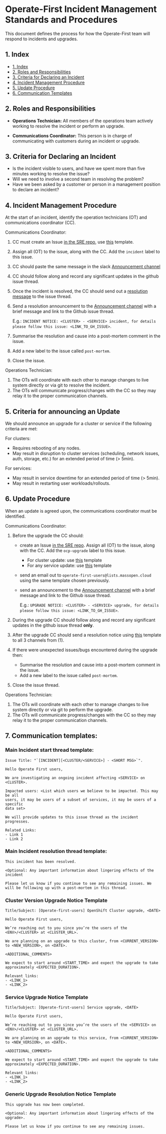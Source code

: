 # Operate-First Incident Management Standards and Procedures

This document defines the process for how the Operate-First team will respond to incidents and upgrades.

## 1. Index

- [1. Index][9]
- [2. Roles and Responsibilities][10]
- [3. Criteria for Declaring an Incident][11]
- [4. Incident Management Procedure][12]
- [5. Update Procedure][13]
- [6. Communication Templates][14]

## 2. Roles and Responsibilities

- **Operations Technician:** All members of the operations team actively working to resolve the incident or perform an upgrade.

- **Communications Coordinator:** This person is in charge of communicating with customers during an incident or upgrade.

## 3. Criteria for Declaring an Incident

- Is the incident visible to users, and have we spent more than five minutes working to resolve the issue?
- Will we need to involve a second team in resolving the problem?
- Have we been asked by a customer or person in a management position to declare an incident?

## 4. Incident Management Procedure
At the start of an incident, identify the operation technicians (OT) and communications coordinator (CC).

Communications Coordinator:

1. CC must create an Issue [in the SRE repo][1], use [this][3] template.
2. Assign all (OT) to the issue, along with the CC. Add the `incident` label to this issue.
3. CC should paste the same message in the slack [Announcement channel][4]
4. CC should follow along and record any significant updates in the github issue thread.
5. Once the incident is resolved, the CC should send out a [resolution message][5] to the issue thread.
6. Send a resolution announcement to the [Announcement channel][4] with a brief message and link to the Github issue thread.

   E.g.: `INCIDENT NOTICE: <CLUSTER> - <SERVICE> incident, for details please follow this issue: <LINK_TO_GH_ISSUE>`.
7. Summarise the resolution and cause into a post-mortem comment in the issue.
8. Add a new label to the issue called `post-mortem`.
9. Close the issue.

Operations Technician:

1. The OTs will coordinate with each other to manage changes to live system directly or via git to resolve the incident.
2. The OTs will communicate progress/changes with the CC so they may relay it to the proper communication channels.

## 5. Criteria for announcing an Update

We should announce an upgrade for a cluster or service if the following criteria are met:

For clusters:
- Requires rebooting of any nodes.
- May result in disruption to cluster services (scheduling, network issues, auth, storage, etc.) for an extended period of time (> 5min).

For services:
- May result in service downtime for an extended period of time (> 5min).
- May result in restarting user workloads/rollouts.

## 6. Update Procedure
When an update is agreed upon, the communications coordinator must be identified.

Communications Coordinator:
1. Before the upgrade the CC should:
    - create an Issue [in the SRE repo][1]. Assign all (OT) to the issue, along with the CC. Add the `ocp-upgrade` label to this issue.
        - For cluster update: use [this][6] template
        - For any service update: use [this][7] template
    - send an email out to `operate-first-users@lists.massopen.cloud` using the same template chosen previously.
    - send an announcement to the [Announcement channel][4] with a brief message and link to the Github issue thread.

      E.g.: `UPGRADE NOTICE: <CLUSTER> - <SERVICE> upgrade, for details please follow this issue: <LINK_TO_GH_ISSUE>`.

3. During the upgrade CC should follow along and record any significant updates in the github issue thread **only**.
4. After the upgrade CC should send a resolution notice using [this][8] template to all 3 channels from (1).
5. If there were unexpected issues/bugs encountered during the upgrade then:
    - Summarise the resolution and cause into a post-mortem comment in the issue.
    - Add a new label to the issue called `post-mortem`.
6. Close the issue thread.

Operations Technician:

1. The OTs will coordinate with each other to manage changes to live system directly or via git to perform the upgrade.
2. The OTs will communicate progress/changes with the CC so they may relay it to the proper communication channels.

## 7. Communication templates:

### Main Incident start thread template:
```text
Issue Title: "`[INCIDENT][<CLUSTER/<SERVICE>] - <SHORT MSG>`".

Hello Operate First users,

We are investigating an ongoing incident affecting <SERVICE> on <CLUSTER>.

Impacted users: <List which users we believe to be impacted. This may be all
users, it may be users of a subset of services, it may be users of a specific
data set>

We will provide updates to this issue thread as the incident progresses.

Related Links:
- Link 1
- Link 2
```

### Main Incident resolution thread template:
```text
This incident has been resolved.

<Optional: Any important information about lingering effects of the incident

Please let us know if you continue to see any remaining issues. We will be following up with a post-mortem in this thread.
```

### Cluster Version Upgrade Notice Template
```text
Title/Subject: [Operate-first-users] OpenShift Cluster upgrade, <DATE>

Hello Operate First users,

We’re reaching out to you since you’re the users of the <ENV>/<CLUSTER> at <CLUSTER_URL>.

We are planning on an upgrade to this cluster, from <CURRENT_VERSION> to <NEW_VERSION>, on <DATE>.

<ADDITIONAL_COMMENTS>

We expect to start around <START_TIME> and expect the upgrade to take approximately <EXPECTED_DURATION>.

Relevant links:
- <LINK_1>
- <LINK_2>
```

### Service Upgrade Notice Template
```text
Title/Subject: [Operate-first-users] Service upgrade, <DATE>

Hello Operate First users,

We’re reaching out to you since you’re the users of the <SERVICE> on <ENV>/<CLUSTER> at <CLUSTER_URL>.

We are planning on an upgrade to this service, from <CURRENT_VERSION> to <NEW_VERSION>, on <DATE>.

<ADDITIONAL_COMMENTS>

We expect to start around <START_TIME> and expect the upgrade to take approximately <EXPECTED_DURATION>.

Relevant links:
- <LINK_1>
- <LINK_2>
```

### Generic Upgrade Resolution Notice Template
```text
This upgrade has now been completed.

<Optional: Any important information about lingering effects of the upgrade>.

Please let us know if you continue to see any remaining issues.
```

[1]: https://github.com/operate-first/sre/issues
[2]: https://github.com/operate-first/alerts/issues
[3]: #main-incident-start-thread-template
[4]: https://operatefirst.slack.com/archives/C01RT0NNCP7
[5]: #main-incident-resolution-thread-template
[6]: #cluster-version-upgrade-notice-template
[7]: #service-upgrade-notice-template
[8]: #generic-upgrade-resolution-notice-template
[9]: #1-index
[10]: #2-roles-and-responsibilities
[11]: #3-criteria-for-declaring-an-incident
[12]: #4-incident-management-procedure
[13]: #6-update-procedure
[14]: #7-communication-templates
